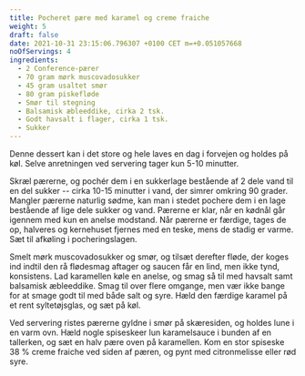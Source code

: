 ```yaml
---
title: Pocheret pære med karamel og creme fraiche
weight: 5
draft: false
date: 2021-10-31 23:15:06.796307 +0100 CET m=+0.051057668
noOfServings: 4
ingredients:
  - 2 Conference-pærer
  - 70 gram mørk muscovadosukker
  - 45 gram usaltet smør
  - 80 gram piskefløde
  - Smør til stegning
  - Balsamisk æbleeddike, cirka 2 tsk.
  - Godt havsalt i flager, cirka 1 tsk.
  - Sukker
---
```




Denne dessert kan i det store og hele laves en dag i forvejen og holdes
på køl. Selve anretningen ved servering tager kun 5-10 minutter.

Skræl pærerne, og pochér dem i en sukkerlage bestående af 2 dele vand
til en del sukker -- cirka 10-15 minutter i vand, der simrer omkring 90
grader. Mangler pærerne naturlig sødme, kan man i stedet pochere dem i
en lage bestående af lige dele sukker og vand. Pærerne er klar, når en
kødnål går igennem med kun en anelse modstand. Når pærerne er færdige,
tages de op, halveres og kernehuset fjernes med en teske, mens de stadig
er varme. Sæt til afkøling i pocheringslagen.

Smelt mørk muscovadosukker og smør, og tilsæt derefter fløde, der koges
ind indtil den rå flødesmag aftager og saucen får en lind, men ikke
tynd, konsistens. Lad karamellen køle en anelse, og smag så til med
havsalt samt balsamisk æbleeddike. Smag til over flere omgange, men vær
ikke bange for at smage godt til med både salt og syre. Hæld den færdige
karamel på et rent syltetøjsglas, og sæt på køl.

Ved servering ristes pærerne gyldne i smør på skæresiden, og holdes lune
i en varm ovn. Hæld nogle spiseskeer lun karamelsauce i bunden af en
tallerken, og sæt en halv pære oven på karamellen. Kom en stor spiseske
38 % creme fraiche ved siden af pæren, og pynt med citronmelisse eller
rød syre.

